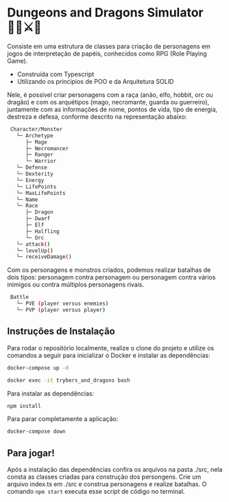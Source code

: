 # Dungeons and Dragons Simulator 🧙‍♂️⚔️🐉
Consiste em uma estrutura de classes para criação de personagens em jogos de interpretação de papéis, conhecidos como RPG (Role Playing Game).

 - Construída com Typescript
 - Utilizando os princípios de POO e da Arquitetura SOLID

Nele, é possível criar personagens com a raça (anão, elfo, hobbit, orc ou dragão) e com os arquétipos (mago, necromante, guarda ou guerreiro), juntamente com as informações de nome, pontos de vida, tipo de energia, destreza e defesa, conforme descrito na representação abaixo:

```bash
 Character/Monster
   └─ Archetype
      ├─ Mage
      ├─ Necromancer
      ├─ Ranger
      └─ Warrior
   └─ Defense
   └─ Dexterity
   └─ Energy
   └─ LifePoints
   └─ MaxLifePoints
   └─ Name
   └─ Race
      ├─ Dragon
      ├─ Dwarf
      ├─ Elf
      ├─ Halfling
      └─ Orc
   └─ attack()
   └─ levelUp()
   └─ receiveDamage()
``` 
 
Com os personagens e monstros criados, podemos realizar batalhas de dois tipos: personagem contra personagem ou personagem contra vários inimigos ou contra múltiplos personagens rivais.

```bash
 Battle
   └─ PVE (player versus enemies)
   └─ PVP (player versus player)
``` 


## Instruções de Instalação
Para rodar o repositório localmente, realize o clone do projeto e utilize os comandos a seguir para inicializar o Docker e instalar as dependências:
```bash
docker-compose up -d
```
```bash
docker exec -it trybers_and_dragons bash
```
Para instalar as dependências:
```bash
npm install
```
Para parar completamente a aplicação:
```bash
docker-compose down
```

## Para jogar!
Após a instalação das dependências confira os arquivos na pasta ./src, nela consta as classes criadas para construção dos persongens. 
Crie um arquivo index.ts em ./src e construa personagens e realize batalhas.
O comando ```npm start``` executa esse script de código no terminal.

